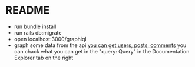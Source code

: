 # README

* run bundle install
* run rails db:migrate
* open localhost:3000/graphiql
* graph some data from the api
[you can get users, posts, comments](https://www.dropbox.com/s/0y0w5io9fp275eg/Screenshot%202018-04-30%2021.33.22.png?dl=0)
you can chack what you can get in the "query: Query" in the Documentation Explorer tab on the right
